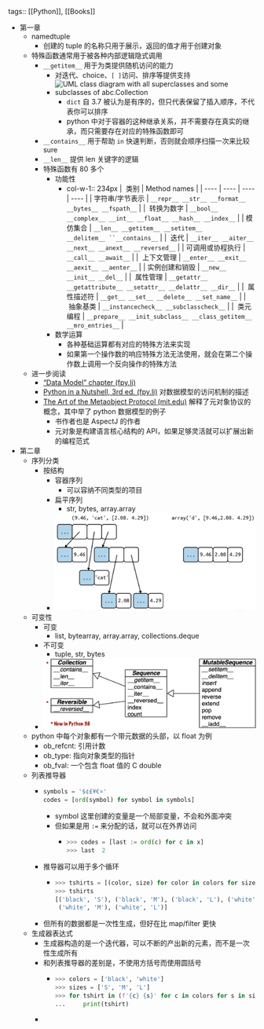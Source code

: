 tags:: [[Python]], [[Books]]

- 第一章
	- namedtuple
		- 创建的 tuple 的名称只用于展示，返回的值才用于创建对象
	- 特殊函数通常用于被各种内部逻辑隐式调用
		- `__getitem__` 用于为类提供随机访问的能力
			- 对迭代、choice、`[ ]`访问、排序等提供支持
			- ![UML class diagram with all superclasses and some subclasses of `abc.Collection`](https://learning.oreilly.com/api/v2/epubs/urn:orm:book:9781492056348/files/assets/flpy_0102.png)
				- `dict` 自 3.7 被认为是有序的，但只代表保留了插入顺序，不代表你可以排序
				- python 中对于容器的这种继承关系，并不需要存在真实的继承，而只需要存在对应的特殊函数即可
		- `__contains__` 用于帮助 `in` 快速判断，否则就会顺序扫描一次来比较sure
		- `__len__` 提供 len 关键字的逻辑
		- 特殊函数有 80 多个
			- 功能性
				- col-w-1:: 234px
				  |  类别 | Method names |
				  | ---- | ---- | ---- | ---- |
				  | 字符串/字节表示 | `__repr__ __str__ __format__ __bytes__ __fspath__` |
				  |  转换为数字 | `__bool__ __complex__ __int__ __float__ __hash__ __index__` |
				  | 模仿集合 | `__len__ __getitem__ __setitem__ __delitem__ ``__contains__` |
				  |  迭代 | `__iter__ __aiter__ __next__ __anext__ __reversed__` |
				  | 可调用或协程执行 | `__call__ __await__` |
				  |  上下文管理 | `__enter__ __exit__ __aexit__ __aenter__` |
				  | 实例创建和销毁 | `__new__ __init__ __del__` |
				  |  属性管理 | `__getattr__ __getattribute__ __setattr__ __delattr__ __dir__` |
				  |  属性描述符 | `__get__ __set__ __delete__ __set_name__` |
				  |  抽象基类 | `__instancecheck__ __subclasscheck__` |
				  |  类元编程 | `__prepare__ __init_subclass__ __class_getitem__ __mro_entries__` |
			- 数学运算
				- 各种基础运算都有对应的特殊方法来实现
				- 如果第一个操作数的响应特殊方法无法使用，就会在第二个操作数上调用一个反向操作的特殊方法
	- 进一步阅读
		- [“Data Model” chapter (fpy.li)](https://fpy.li/dtmodel)
		- [Python in a Nutshell, 3rd ed. (fpy.li)](https://fpy.li/pynut3) 对数据模型的访问机制的描述
		- [The Art of the Metaobject Protocol (mit.edu)](https://mitpress.mit.edu/books/art-metaobject-protocol) 解释了元对象协议的概念，其中举了 python 数据模型的例子
			- 书作者也是 AspectJ 的作者
			- 元对象是构建语言核心结构的 API，如果足够灵活就可以扩展出新的编程范式
- 第二章
	- 序列分类
		- 按结构
			- 容器序列
				- 可以容纳不同类型的项目
			- 扁平序列
				- str, bytes, array.array
			- ![image.png](../assets/image_1697004762789_0.png)
	- 可变性
		- 可变
			- list, bytearray, array.array, collections.deque
		- 不可变
			- tuple, str, bytes
		- ![image.png](../assets/image_1697004925620_0.png)
	- python 中每个对象都有一个带元数据的头部，以 float 为例
		- ob_refcnt: 引用计数
		- ob_type: 指向对象类型的指针
		- ob_fval: 一个包含 float 值的 C double
	- 列表推导器
		- ``` python
		  symbols = '$¢£¥€¤'
		  codes = [ord(symbol) for symbol in symbols]
		  
		  ```
			- symbol 这里创建的变量是一个局部变量，不会和外面冲突
			- 但如果是用 `:=` 来分配的话，就可以在外界访问
				- ``` python
				  >>> codes = [last := ord(c) for c in x]
				  >>> last  2
				  
				  ```
		- 推导器可以用于多个循环
			- ``` python
			  >>> tshirts = [(color, size) for color in colors for size in sizes]  #+BEGIN_EXPORT hiccup
			  >>> tshirts
			  [('black', 'S'), ('black', 'M'), ('black', 'L'), ('white', 'S'),
			   ('white', 'M'), ('white', 'L')]
			  ```
		- 但所有的数据都是一次性生成，但好在比 map/filter 更快
	- 生成器表达式
		- 生成器构造的是一个迭代器，可以不断的产出新的元素，而不是一次性生成所有
		- 和列表推导器的差别是，不使用方括号而使用圆括号
			- ``` python
			  >>> colors = ['black', 'white']
			  >>> sizes = ['S', 'M', 'L']
			  >>> for tshirt in (f'{c} {s}' for c in colors for s in sizes):  
			  ...     print(tshirt)
			  ```
		-